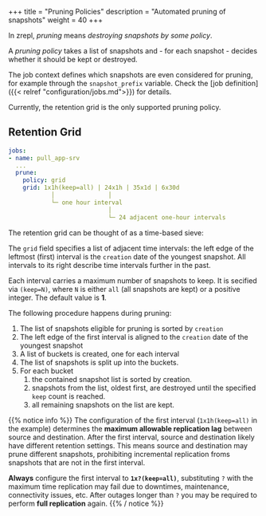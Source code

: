 +++
title = "Pruning Policies"
description = "Automated pruning of snapshots"
weight = 40
+++

In zrepl, *pruning* means *destroying snapshots by some policy*.

A *pruning policy* takes a list of snapshots and - for each snapshot - decides whether it should be kept or destroyed.

The job context defines which snapshots are even considered for pruning, for example through the `snapshot_prefix` variable.
Check the [job definition]({{< relref "configuration/jobs.md">}}) for details.

Currently, the retention grid is the only supported pruning policy.

## Retention Grid

```yaml
jobs:
- name: pull_app-srv
  ...
  prune:
    policy: grid
    grid: 1x1h(keep=all) | 24x1h | 35x1d | 6x30d
            │               │
            └─ one hour interval
                            │
                            └─ 24 adjacent one-hour intervals
```

The retention grid can be thought of as a time-based sieve:

The `grid` field specifies a list of adjacent time intervals:
the left edge of the leftmost (first) interval is the `creation` date of the youngest snapshot.
All intervals to its right describe time intervals further in the past.

Each interval carries a maximum number of snapshots to keep.
It is secified via `(keep=N)`, where `N` is either `all` (all snapshots are kept) or a positive integer.
The default value is **1**.

The following procedure happens during pruning:

1. The list of snapshots eligible for pruning is sorted by `creation`
1. The left edge of the first interval is aligned to the `creation` date of the youngest snapshot
1. A list of buckets is created, one for each interval
1. The list of snapshots is split up into the buckets.
1. For each bucket
    1. the contained snapshot list is sorted by creation.
    1. snapshots from the list, oldest first, are destroyed until the specified `keep` count is reached.
    1. all remaining snapshots on the list are kept.

{{% notice info %}}
The configuration of the first interval (`1x1h(keep=all)` in the example) determines the **maximum allowable replication lag** between source and destination.
After the first interval, source and destination likely have different retention settings.
This means source and destination may prune different snapshots, prohibiting incremental replication froms snapshots that are not in the first interval.

**Always** configure the first interval to **`1x?(keep=all)`**, substituting `?` with the maximum time replication may fail due to downtimes, maintenance, connectivity issues, etc.
After outages longer than `?` you may be required to perform **full replication** again.
{{% / notice %}}

